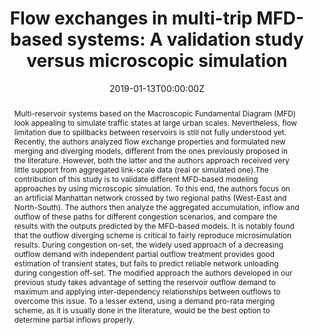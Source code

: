 ---
title: "Flow exchanges in multi-trip MFD-based systems: A validation study versus microscopic simulation"
authors: 
- Guilhem Mariotte
- Mahendra Paipuri
- Ludovic Leclercq
date: "2019-01-13T00:00:00Z"
doi: ""

# Schedule page publish date (NOT publication's date).
# publishDate: "2017-01-01T00:00:00Z"

# Publication type.
# Legend: 0 = Uncategorized; 1 = Conference paper; 2 = Journal article;
# 3 = Preprint / Working Paper; 4 = Report; 5 = Book; 6 = Book section;
# 7 = Thesis; 8 = Patent
publication_types: ["1"]

# Publication name and optional abbreviated publication name.
publication: "*Transportation Research Board*, 19-01266, Jan. 2019"
publication_short: "*Transportation Research Board*"

abstract: "Multi-reservoir systems based on the Macroscopic Fundamental Diagram (MFD) look appealing to simulate traffic states at large urban scales. Nevertheless, flow limitation due to spillbacks between reservoirs is still not fully understood yet. Recently, the authors analyzed flow exchange properties and formulated new merging and diverging models, different from the ones previously proposed in the literature. However, both the latter and the authors approach received very little support from aggregated link-scale data (real or simulated one).The contribution of this study is to validate different MFD-based modeling approaches by using microscopic simulation. To this end, the authors focus on an artificial Manhattan network crossed by two regional paths (West-East and North-South). The authors then analyze the aggregated accumulation, inflow and outflow of these paths for different congestion scenarios, and compare the results with the outputs predicted by the MFD-based models. It is notably found that the outflow diverging scheme is critical to fairly reproduce microsimulation results. During congestion on-set, the widely used approach of a decreasing outflow demand with independent partial outflow treatment provides good estimation of transient states, but fails to predict reliable network unloading during congestion off-set. The modified approach the authors developed in our previous study takes advantage of setting the reservoir outflow demand to maximum and applying inter-dependency relationships between outflows to overcome this issue. To a lesser extend, using a demand pro-rata merging scheme, as it is usually done in the literature, would be the best option to determine partial inflows properly."

# Summary. An optional shortened abstract.
summary: The paper presents the first validation study using multi-reservoir MFD based simulation on a real network using real OD data. 

tags:
- Source Themes
featured: false

# links:
# - name: ""
#   url: ""
url_pdf: https://trid.trb.org/view/1572753
url_code: ''
url_dataset: ''
url_poster: ''
url_project: ''
url_slides: ''
url_source: ''
url_video: ''
url_preprint: ''

# links:
# - name: ""
#   url: ""

# Featured image
# To use, add an image named `featured.jpg/png` to your page's folder. 
# image:
#   caption: 'Image credit: [**Unsplash**](https://unsplash.com/photos/jdD8gXaTZsc)'
#   focal_point: ""
#   preview_only: false

# Associated Projects (optional).
#   Associate this publication with one or more of your projects.
#   Simply enter your project's folder or file name without extension.
#   E.g. `internal-project` references `content/project/internal-project/index.md`.
#   Otherwise, set `projects: []`.
projects: []

# Slides (optional).
#   Associate this publication with Markdown slides.
#   Simply enter your slide deck's filename without extension.
#   E.g. `slides: "example"` references `content/slides/example/index.md`.
#   Otherwise, set `slides: ""`.
slides: ""
---